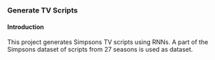 ### Generate TV Scripts
#### Introduction
This project generates Simpsons TV scripts using RNNs. A part of the Simpsons dataset of scripts from 27 seasons is used as dataset.
